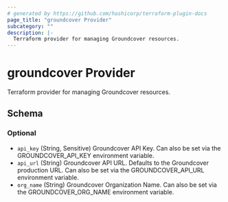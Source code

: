 ```yaml
---
# generated by https://github.com/hashicorp/terraform-plugin-docs
page_title: "groundcover Provider"
subcategory: ""
description: |-
  Terraform provider for managing Groundcover resources.
---
```


# groundcover Provider

Terraform provider for managing Groundcover resources.



<!-- schema generated by tfplugindocs -->
## Schema

### Optional

- `api_key` (String, Sensitive) Groundcover API Key. Can also be set via the GROUNDCOVER_API_KEY environment variable.
- `api_url` (String) Groundcover API URL. Defaults to the Groundcover production URL. Can also be set via the GROUNDCOVER_API_URL environment variable.
- `org_name` (String) Groundcover Organization Name. Can also be set via the GROUNDCOVER_ORG_NAME environment variable.
